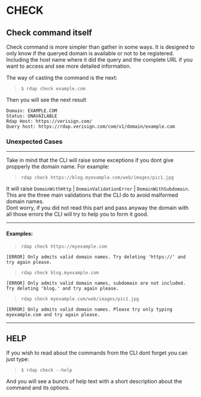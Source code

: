 # CHECK

## Check command itself
Check command is more simpler than gather in some ways. It is designed to only know if the queryed domain is available or not to be registered. Including the host name where it did the query and the complete URL if you want to access and see more detailed information.

The way of casting the command is the next:

> `$ rdap check example.com`

Then you will see the next result

    Domain: EXAMPLE.COM
    Status: UNAVAILABLE
    Rdap Host: https://verisign.com/
    Query host: https://rdap.verisign.com/com/v1/domain/example.com


### Unexpected Cases

--------------------------------------------------------

Take in mind that the CLI will raise some exceptions if you dont give propperly the domain name. For example: 

> `rdap check https://blog.myexample.com/web/images/pic1.jpg`

It will raise `DomainWithHttp` | `DomainValidationError` | `DomainWithSubdomain`. This are the three main validations that the CLI do to avoid malformed domain names. \
Dont worry, if you did not read this part and pass anyway the domain with all those errors the CLI will try to help you to form it good.

--------------------------------------------------------

#### Examples:
> `rdap check https://myexample.com`

    [ERROR] Only admits valid domain names. Try deleting 'https://' and try again please.

> `rdap check blog.myexample.com`

    [ERROR] Only admits valid domain names, subdomain are not included. Try deleting 'blog.' and try again please.

> `rdap check myexample.com/web/images/pic1.jpg`

    [ERROR] Only admits valid domain names. Please try only typing myexample.com and try again please.

--------------------------------------------------------

## HELP
If you wish to read about the commands from the CLI dont forget you can just type:

> `$ rdap check --help`

And you will see a bunch of help text with a short description about the command and its options.
